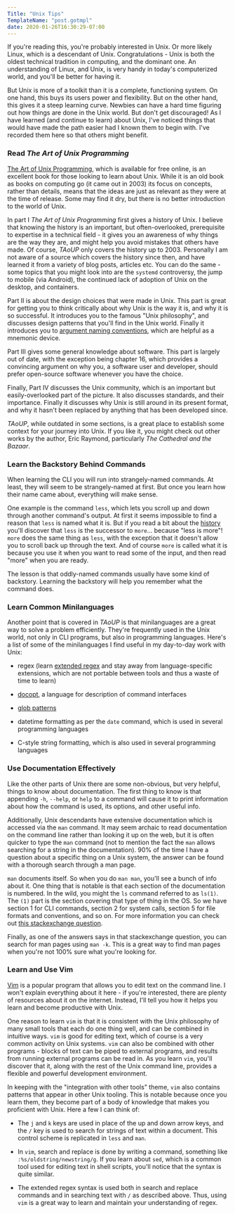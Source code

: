 ```yaml
---
Title: "Unix Tips"
TemplateName: "post.gotmpl"
date: 2020-01-26T16:30:29-07:00
---
```


If you're reading this, you're probably interested in Unix.  Or more likely
Linux, which is a descendant of Unix. Congratulations - Unix is both the
oldest technical tradition in computing, and the dominant one. An
understanding of Linux, and Unix, is very handy in today's computerized world,
and you'll be better for having it.

But Unix is more of a toolkit than it is a complete, functioning system.
On one hand, this buys its users power and flexibility. But on the other hand,
this gives it a steep learning curve. Newbies can have a hard time figuring
out how things are done in the Unix world. But don't get discouraged! As I
have learned (and continue to learn) about Unix, I've noticed things that
would have made the path easier had I known them to begin with. I've recorded
them here so that others might benefit.


### Read *The Art of Unix Programming*

[The Art of Unix Programming](http://www.catb.org/esr/writings/taoup/),
which is available for free online, is an excellent book for those looking
to learn about Unix. While it is an old book as books on computing go
(it came out in 2003) its focus on concepts, rather than details, means
that the ideas are just as relevant as they were at the time of release.
Some may find it dry, but there is no better introduction to the world of Unix.

In part I *The Art of Unix Programming* first gives a history of Unix.
I believe that knowing the history is an important, but often-overlooked,
prerequisite to expertise in a technical field - it gives you an awareness
of why things are the way they are, and might help you avoid mistakes
that others have made. Of course, *TAoUP* only covers the history up to 2003.
Personally I am not aware of a source which covers the history since then,
and have learned it from a variety of blog posts, articles etc.
You can do the same - some topics that you might look into are the `systemd`
controversy, the jump to mobile (via Android), the continued lack of adoption
of Unix on the desktop, and containers.

Part II is about the design choices that were made in Unix.
This part is great for getting you to think critically about
why Unix is the way it is, and why it is so successful.
It introduces you to the famous "Unix philosophy", and
discusses design patterns that you'll find in the Unix world.
Finally it introduces you to
[argument naming conventions](http://catb.org/~esr/writings/taoup/html/ch10s05.html),
which are helpful as a mnemonic device.

Part III gives some general knowledge about software. This part is largely
out of date, with the exception being chapter 16, which provides
a convincing argument on why you, a software user and developer,
should prefer open-source software whenever you have the choice.

Finally, Part IV discusses the Unix community, which is an important
but easily-overlooked part of the picture. It also discusses
standards, and their importance. Finally it discusses
why Unix is still around in its present format, and why it hasn't
been replaced by anything that has been developed since.

*TAoUP*, while outdated in some sections, is a great place to
establish some context for your journey into Unix. If you like it,
you might check out other works by the author, Eric Raymond,
particularly *The Cathedral and the Bazaar*.


### Learn the Backstory Behind Commands

When learning the CLI you will run into strangely-named commands.
At least, they will seem to be strangely-named at first. But once you
learn how their name came about, everything will make sense.

One example is the command `less`, which lets you scroll up and down
through another command's output. At first it seems impossible to find
a reason that `less` is named what it is. But if you read a bit about
the [history](https://en.wikipedia.org/wiki/Less_(Unix)) you'll discover
that `less` is the successor to `more`... because "less is more"!
`more` does the same thing as `less`, with the exception that
it doesn't allow you to scroll back up through the text.
And of course `more` is called what it is because you use it when you
want to read some of the input, and then read "more" when you are ready.

The lesson is that oddly-named commands usually have some kind of backstory.
Learning the backstory will help you remember what the command does.


### Learn Common Minilanguages

Another point that is covered in *TAoUP* is that minilanguages
are a great way to solve a problem efficiently. They're frequently used
in the Unix world, not only in CLI programs, but also in programming
languages. Here's a list of some of the minilanguages I find useful in my
day-to-day work with Unix:

- regex (learn [extended regex](https://regular-expressions.mobi/posix.html?wlr=1)
  and stay away from language-specific extensions, which are not portable
  between tools and thus a waste of time to learn)

- [docopt](http://docopt.org/), a language for description of command interfaces

- [glob patterns](https://en.wikipedia.org/wiki/Glob_%28programming%29)

- datetime formatting as per the `date` command, which is used in several
  programming languages

- C-style string formatting, which is also used in several programming languages


### Use Documentation Effectively

Like the other parts of Unix there are some non-obvious, but very helpful, things
to know about documentation. The first thing to know is that appending
`-h`, `--help`, or `help` to a command will cause it to print information
about how the command is used, its options, and other useful info.

Additionally, Unix descendants have extensive documentation which is accessed via the
`man` command. It may seem archaic to read documentation on the command line
rather than looking it up on the web, but it is often quicker to type the `man`
command (not to mention the fact the `man` allows searching for a string in
the documentation). 90% of the time I have a question about a specific thing
on a Unix system, the answer can be found with a thorough search through a man page.

`man` documents itself. So when you do `man man`, you'll see a bunch of info about it.
One thing that is notable is that each section of the documentation is numbered.
In the wild, you might the `ls` command referred to as `ls(1)`.
The `(1)` part is the section covering that type of thing in the OS.
So we have section 1 for CLI commands, section 2 for system calls, section 5 for
file formats and conventions, and so on. For more information you can check out
[this stackexchange question](https://unix.stackexchange.com/questions/3586/what-do-the-numbers-in-a-man-page-mean).

Finally, as one of the answers says in that stackexchange question, you can
search for man pages using `man -k`. This is a great way to
find man pages when you're not 100% sure what you're looking for.


### Learn and Use Vim

[Vim](https://www.vim.org/) is a popular program that allows you to edit text
on the command line. I won't explain everything about it here - if you're interested,
there are plenty of resources about it on the internet. Instead, I'll tell you how
it helps you learn and become productive with Unix.

One reason to learn `vim` is that it is consistent with the Unix philosophy of
many small tools that each do one thing well, and can be combined in intuitive ways.
`vim` is good for editing text, which of course is a very common activity on Unix
systems. `vim` can also be combined with other programs - blocks of text can be
piped to external programs, and results from running external programs can be read in.
As you learn `vim`, you'll discover that it, along with the rest of the Unix command
line, provides a flexible and powerful development environment.

In keeping with the "integration with other tools" theme, `vim` also contains
patterns that appear in other Unix tooling. This is notable because once you learn
them, they become part of a body of knowledge that makes you proficient with Unix.
Here a few I can think of:

- The `j` and `k` keys are used in place of the up and down arrow keys, and the `/`
  key is used to search for strings of text within a document. This control
  scheme is replicated in `less` and `man`.

- In `vim`, search and replace is done by writing a command, something like
  `:%s/oldstring/newstring/g`. If you learn about `sed`, which is a common tool
  used for editing text in shell scripts, you'll notice that the syntax is
  quite similar.

- The extended regex syntax is used both in search and replace commands and in
  searching text with `/` as described above. Thus, using `vim` is a great way
  to learn and maintain your understanding of regex.
